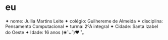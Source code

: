 # eu
✦ nome: Jullia Martins Leite
✦ colégio: Guilhereme de Almeida
✦ disciplina: Pensamento Computacional
✦ turma: 2ºA integral
✦ Cidade: Santa Izabel do Oeste
✦ Idade: 16 anos 
(❀ˆᴗˆ)♥︎ ˚｡
